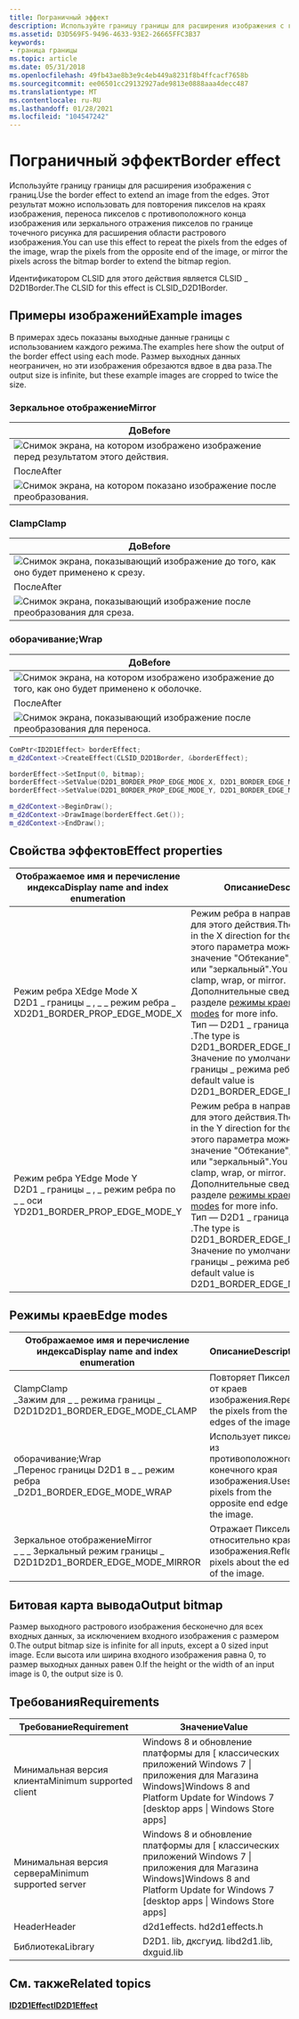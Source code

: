 ```yaml
---
title: Пограничный эффект
description: Используйте границу границы для расширения изображения с границ.
ms.assetid: D3D569F5-9496-4633-93E2-26665FFC3B37
keywords:
- граница границы
ms.topic: article
ms.date: 05/31/2018
ms.openlocfilehash: 49fb43ae8b3e9c4eb449a8231f8b4ffcacf7658b
ms.sourcegitcommit: ee06501cc29132927ade9813e0888aaa4decc487
ms.translationtype: MT
ms.contentlocale: ru-RU
ms.lasthandoff: 01/28/2021
ms.locfileid: "104547242"
---
```

# <a name="border-effect"></a><span data-ttu-id="ce106-104">Пограничный эффект</span><span class="sxs-lookup"><span data-stu-id="ce106-104">Border effect</span></span>

<span data-ttu-id="ce106-105">Используйте границу границы для расширения изображения с границ.</span><span class="sxs-lookup"><span data-stu-id="ce106-105">Use the border effect to extend an image from the edges.</span></span> <span data-ttu-id="ce106-106">Этот результат можно использовать для повторения пикселов на краях изображения, переноса пикселов с противоположного конца изображения или зеркального отражения пикселов по границе точечного рисунка для расширения области растрового изображения.</span><span class="sxs-lookup"><span data-stu-id="ce106-106">You can use this effect to repeat the pixels from the edges of the image, wrap the pixels from the opposite end of the image, or mirror the pixels across the bitmap border to extend the bitmap region.</span></span>

<span data-ttu-id="ce106-107">Идентификатором CLSID для этого действия является CLSID \_ D2D1Border.</span><span class="sxs-lookup"><span data-stu-id="ce106-107">The CLSID for this effect is CLSID\_D2D1Border.</span></span>

## <a name="example-images"></a><span data-ttu-id="ce106-108">Примеры изображений</span><span class="sxs-lookup"><span data-stu-id="ce106-108">Example images</span></span>

<span data-ttu-id="ce106-109">В примерах здесь показаны выходные данные границы с использованием каждого режима.</span><span class="sxs-lookup"><span data-stu-id="ce106-109">The examples here show the output of the border effect using each mode.</span></span> <span data-ttu-id="ce106-110">Размер выходных данных неограничен, но эти изображения обрезаются вдвое в два раза.</span><span class="sxs-lookup"><span data-stu-id="ce106-110">The output size is infinite, but these example images are cropped to twice the size.</span></span>

### <a name="mirror"></a><span data-ttu-id="ce106-111">Зеркальное отображение</span><span class="sxs-lookup"><span data-stu-id="ce106-111">Mirror</span></span>



| <span data-ttu-id="ce106-112">До</span><span class="sxs-lookup"><span data-stu-id="ce106-112">Before</span></span>                                                    |
|-----------------------------------------------------------|
| ![Снимок экрана, на котором изображено изображение перед результатом этого действия.](images/border-before.jpg) |
| <span data-ttu-id="ce106-114">После</span><span class="sxs-lookup"><span data-stu-id="ce106-114">After</span></span>                                                     |
| ![Снимок экрана, на котором показано изображение после преобразования.](images/10-border.png)   |



 

### <a name="clamp"></a><span data-ttu-id="ce106-116">Clamp</span><span class="sxs-lookup"><span data-stu-id="ce106-116">Clamp</span></span>



| <span data-ttu-id="ce106-117">До</span><span class="sxs-lookup"><span data-stu-id="ce106-117">Before</span></span>                                                        |
|---------------------------------------------------------------|
| ![Снимок экрана, показывающий изображение до того, как оно будет применено к срезу.](images/border-before.jpg)     |
| <span data-ttu-id="ce106-119">После</span><span class="sxs-lookup"><span data-stu-id="ce106-119">After</span></span>                                                         |
| ![Снимок экрана, показывающий изображение после преобразования для среза.](images/10-border-clamp.png) |



 

### <a name="wrap"></a><span data-ttu-id="ce106-121">оборачивание;</span><span class="sxs-lookup"><span data-stu-id="ce106-121">Wrap</span></span>



| <span data-ttu-id="ce106-122">До</span><span class="sxs-lookup"><span data-stu-id="ce106-122">Before</span></span>                                                       |
|--------------------------------------------------------------|
| ![Снимок экрана, на котором изображено изображение до того, как оно будет применено к оболочке.](images/border-before.jpg)    |
| <span data-ttu-id="ce106-124">После</span><span class="sxs-lookup"><span data-stu-id="ce106-124">After</span></span>                                                        |
| ![Снимок экрана, показывающий изображение после преобразования для переноса.](images/10-border-wrap.png) |



 


```C++
ComPtr<ID2D1Effect> borderEffect;
m_d2dContext->CreateEffect(CLSID_D2D1Border, &borderEffect);

borderEffect->SetInput(0, bitmap);
borderEffect->SetValue(D2D1_BORDER_PROP_EDGE_MODE_X, D2D1_BORDER_EDGE_MODE_MIRROR);
borderEffect->SetValue(D2D1_BORDER_PROP_EDGE_MODE_Y, D2D1_BORDER_EDGE_MODE_MIRROR);

m_d2dContext->BeginDraw();
m_d2dContext->DrawImage(borderEffect.Get());
m_d2dContext->EndDraw(); 
```



## <a name="effect-properties"></a><span data-ttu-id="ce106-126">Свойства эффектов</span><span class="sxs-lookup"><span data-stu-id="ce106-126">Effect properties</span></span>



| <span data-ttu-id="ce106-127">Отображаемое имя и перечисление индекса</span><span class="sxs-lookup"><span data-stu-id="ce106-127">Display name and index enumeration</span></span>                                  | <span data-ttu-id="ce106-128">Описание</span><span class="sxs-lookup"><span data-stu-id="ce106-128">Description</span></span>                                                                                                                                                                                                                                                            |
|---------------------------------------------------------------------|------------------------------------------------------------------------------------------------------------------------------------------------------------------------------------------------------------------------------------------------------------------------|
| <span data-ttu-id="ce106-129">Режим ребра X</span><span class="sxs-lookup"><span data-stu-id="ce106-129">Edge Mode X</span></span><br/> <span data-ttu-id="ce106-130">D2D1 \_ границы \_ , \_ \_ режим ребра \_ X</span><span class="sxs-lookup"><span data-stu-id="ce106-130">D2D1\_BORDER\_PROP\_EDGE\_MODE\_X</span></span><br/> | <span data-ttu-id="ce106-131">Режим ребра в направлении оси X для этого действия.</span><span class="sxs-lookup"><span data-stu-id="ce106-131">The edge mode in the X direction for the effect.</span></span> <span data-ttu-id="ce106-132">Для этого параметра можно задать значение "Обтекание", "перенос" или "зеркальный".</span><span class="sxs-lookup"><span data-stu-id="ce106-132">You can set this to clamp, wrap, or mirror.</span></span> <span data-ttu-id="ce106-133">Дополнительные сведения см. в разделе [режимы краев](#edge-modes) .</span><span class="sxs-lookup"><span data-stu-id="ce106-133">See [Edge modes](#edge-modes) for more info.</span></span><br/> <span data-ttu-id="ce106-134">Тип — D2D1 \_ граница границы \_ \_ .</span><span class="sxs-lookup"><span data-stu-id="ce106-134">The type is D2D1\_BORDER\_EDGE\_MODE.</span></span><br/> <span data-ttu-id="ce106-135">Значение по умолчанию — \_ D2D1 \_ границы \_ режима ребра \_ .</span><span class="sxs-lookup"><span data-stu-id="ce106-135">The default value is D2D1\_BORDER\_EDGE\_MODE\_CLAMP.</span></span><br/> |
| <span data-ttu-id="ce106-136">Режим ребра Y</span><span class="sxs-lookup"><span data-stu-id="ce106-136">Edge Mode Y</span></span><br/> <span data-ttu-id="ce106-137">D2D1 \_ границы \_ , \_ режим ребра по \_ \_ оси Y</span><span class="sxs-lookup"><span data-stu-id="ce106-137">D2D1\_BORDER\_PROP\_EDGE\_MODE\_Y</span></span><br/> | <span data-ttu-id="ce106-138">Режим ребра в направлении оси Y для этого действия.</span><span class="sxs-lookup"><span data-stu-id="ce106-138">The edge mode in the Y direction for the effect.</span></span> <span data-ttu-id="ce106-139">Для этого параметра можно задать значение "Обтекание", "перенос" или "зеркальный".</span><span class="sxs-lookup"><span data-stu-id="ce106-139">You can set this to clamp, wrap, or mirror.</span></span> <span data-ttu-id="ce106-140">Дополнительные сведения см. в разделе [режимы краев](#edge-modes) .</span><span class="sxs-lookup"><span data-stu-id="ce106-140">See [Edge modes](#edge-modes) for more info.</span></span><br/> <span data-ttu-id="ce106-141">Тип — D2D1 \_ граница границы \_ \_ .</span><span class="sxs-lookup"><span data-stu-id="ce106-141">The type is D2D1\_BORDER\_EDGE\_MODE.</span></span><br/> <span data-ttu-id="ce106-142">Значение по умолчанию — \_ D2D1 \_ границы \_ режима ребра \_ .</span><span class="sxs-lookup"><span data-stu-id="ce106-142">The default value is D2D1\_BORDER\_EDGE\_MODE\_CLAMP.</span></span><br/> |



 

## <a name="edge-modes"></a><span data-ttu-id="ce106-143">Режимы краев</span><span class="sxs-lookup"><span data-stu-id="ce106-143">Edge modes</span></span>



| <span data-ttu-id="ce106-144">Отображаемое имя и перечисление индекса</span><span class="sxs-lookup"><span data-stu-id="ce106-144">Display name and index enumeration</span></span>                            | <span data-ttu-id="ce106-145">Описание</span><span class="sxs-lookup"><span data-stu-id="ce106-145">Description</span></span>                                          |
|---------------------------------------------------------------|------------------------------------------------------|
| <span data-ttu-id="ce106-146">Clamp</span><span class="sxs-lookup"><span data-stu-id="ce106-146">Clamp</span></span><br/> <span data-ttu-id="ce106-147">\_Зажим для \_ \_ режима границы \_ D2D1</span><span class="sxs-lookup"><span data-stu-id="ce106-147">D2D1\_BORDER\_EDGE\_MODE\_CLAMP</span></span><br/>   | <span data-ttu-id="ce106-148">Повторяет Пиксели от краев изображения.</span><span class="sxs-lookup"><span data-stu-id="ce106-148">Repeats the pixels from the edges of the image.</span></span>      |
| <span data-ttu-id="ce106-149">оборачивание;</span><span class="sxs-lookup"><span data-stu-id="ce106-149">Wrap</span></span><br/> <span data-ttu-id="ce106-150">\_Перенос границы D2D1 в \_ \_ режим ребра \_</span><span class="sxs-lookup"><span data-stu-id="ce106-150">D2D1\_BORDER\_EDGE\_MODE\_WRAP</span></span><br/>     | <span data-ttu-id="ce106-151">Использует пиксели из противоположного конечного края изображения.</span><span class="sxs-lookup"><span data-stu-id="ce106-151">Uses pixels from the opposite end edge of the image.</span></span> |
| <span data-ttu-id="ce106-152">Зеркальное отображение</span><span class="sxs-lookup"><span data-stu-id="ce106-152">Mirror</span></span><br/> <span data-ttu-id="ce106-153">\_ \_ \_ Зеркальный режим границы \_ D2D1</span><span class="sxs-lookup"><span data-stu-id="ce106-153">D2D1\_BORDER\_EDGE\_MODE\_MIRROR</span></span><br/> | <span data-ttu-id="ce106-154">Отражает Пиксели относительно края изображения.</span><span class="sxs-lookup"><span data-stu-id="ce106-154">Reflects pixels about the edge of the image.</span></span>         |



 

## <a name="output-bitmap"></a><span data-ttu-id="ce106-155">Битовая карта вывода</span><span class="sxs-lookup"><span data-stu-id="ce106-155">Output bitmap</span></span>

<span data-ttu-id="ce106-156">Размер выходного растрового изображения бесконечно для всех входных данных, за исключением входного изображения с размером 0.</span><span class="sxs-lookup"><span data-stu-id="ce106-156">The output bitmap size is infinite for all inputs, except a 0 sized input image.</span></span> <span data-ttu-id="ce106-157">Если высота или ширина входного изображения равна 0, то размер выходных данных равен 0.</span><span class="sxs-lookup"><span data-stu-id="ce106-157">If the height or the width of an input image is 0, the output size is 0.</span></span>

## <a name="requirements"></a><span data-ttu-id="ce106-158">Требования</span><span class="sxs-lookup"><span data-stu-id="ce106-158">Requirements</span></span>



| <span data-ttu-id="ce106-159">Требование</span><span class="sxs-lookup"><span data-stu-id="ce106-159">Requirement</span></span> | <span data-ttu-id="ce106-160">Значение</span><span class="sxs-lookup"><span data-stu-id="ce106-160">Value</span></span> |
|--------------------------|------------------------------------------------------------------------------------|
| <span data-ttu-id="ce106-161">Минимальная версия клиента</span><span class="sxs-lookup"><span data-stu-id="ce106-161">Minimum supported client</span></span> | <span data-ttu-id="ce106-162">Windows 8 и обновление платформы для \[ классических приложений Windows 7 \| приложения для Магазина Windows\]</span><span class="sxs-lookup"><span data-stu-id="ce106-162">Windows 8 and Platform Update for Windows 7 \[desktop apps \| Windows Store apps\]</span></span> |
| <span data-ttu-id="ce106-163">Минимальная версия сервера</span><span class="sxs-lookup"><span data-stu-id="ce106-163">Minimum supported server</span></span> | <span data-ttu-id="ce106-164">Windows 8 и обновление платформы для \[ классических приложений Windows 7 \| приложения для Магазина Windows\]</span><span class="sxs-lookup"><span data-stu-id="ce106-164">Windows 8 and Platform Update for Windows 7 \[desktop apps \| Windows Store apps\]</span></span> |
| <span data-ttu-id="ce106-165">Header</span><span class="sxs-lookup"><span data-stu-id="ce106-165">Header</span></span>                   | <span data-ttu-id="ce106-166">d2d1effects. h</span><span class="sxs-lookup"><span data-stu-id="ce106-166">d2d1effects.h</span></span>                                                                      |
| <span data-ttu-id="ce106-167">Библиотека</span><span class="sxs-lookup"><span data-stu-id="ce106-167">Library</span></span>                  | <span data-ttu-id="ce106-168">D2D1. lib, дксгуид. lib</span><span class="sxs-lookup"><span data-stu-id="ce106-168">d2d1.lib, dxguid.lib</span></span>                                                               |



 

## <a name="related-topics"></a><span data-ttu-id="ce106-169">См. также</span><span class="sxs-lookup"><span data-stu-id="ce106-169">Related topics</span></span>

<dl> <dt>

[<span data-ttu-id="ce106-170">**ID2D1Effect**</span><span class="sxs-lookup"><span data-stu-id="ce106-170">**ID2D1Effect**</span></span>](/windows/win32/api/d2d1_1/nn-d2d1_1-id2d1effect)
</dt> </dl>

 

